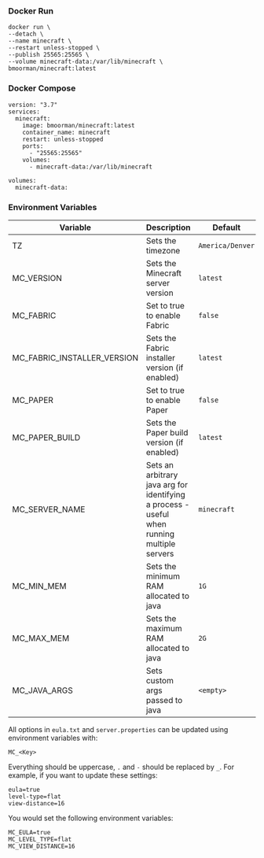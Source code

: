 ### Docker Run
```
docker run \
--detach \
--name minecraft \
--restart unless-stopped \
--publish 25565:25565 \
--volume minecraft-data:/var/lib/minecraft \
bmoorman/minecraft:latest
```

### Docker Compose
```
version: "3.7"
services:
  minecraft:
    image: bmoorman/minecraft:latest
    container_name: minecraft
    restart: unless-stopped
    ports:
      - "25565:25565"
    volumes:
      - minecraft-data:/var/lib/minecraft

volumes:
  minecraft-data:
```

### Environment Variables
|Variable|Description|Default|
|--------|-----------|-------|
|TZ|Sets the timezone|`America/Denver`|
|MC_VERSION|Sets the Minecraft server version|`latest`|
|MC_FABRIC|Set to true to enable Fabric|`false`|
|MC_FABRIC_INSTALLER_VERSION|Sets the Fabric installer version (if enabled)|`latest`|
|MC_PAPER|Set to true to enable Paper|`false`|
|MC_PAPER_BUILD|Sets the Paper build version (if enabled)|`latest`|
|MC_SERVER_NAME|Sets an arbitrary java arg for identifying a process - useful when running multiple servers|`minecraft`|
|MC_MIN_MEM|Sets the minimum RAM allocated to java|`1G`|
|MC_MAX_MEM|Sets the maximum RAM allocated to java|`2G`|
|MC_JAVA_ARGS|Sets custom args passed to java|`<empty>`|

All options in `eula.txt` and `server.properties` can be updated using environment variables with:
```
MC_<Key>
```
Everything should be uppercase, `.` and `-` should be replaced by `_`. For example, if you want to update these settings:
```
eula=true
level-type=flat
view-distance=16
```
You would set the following environment variables:
```
MC_EULA=true
MC_LEVEL_TYPE=flat
MC_VIEW_DISTANCE=16
```
